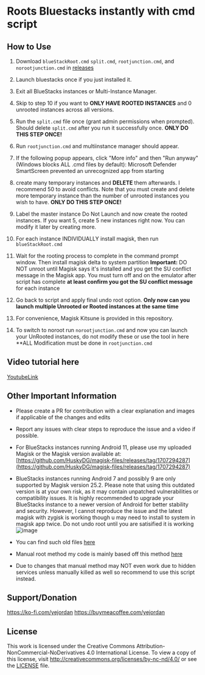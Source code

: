 # Roots Bluestacks instantly with cmd script


## How to Use

1. Download `blueStackRoot.cmd` `split.cmd`, `rootjunction.cmd`, and `norootjunction.cmd` in [releases](https://github.com/Jordan231111/BluestacksRoot/releases)

2. Launch bluestacks once if you just installed it.

3. Exit all BlueStacks instances or Multi-Instance Manager.

4. Skip to step 10 if you want to **ONLY HAVE ROOTED INSTANCES** and 0 unrooted instances across all versions.

5. Run the `split.cmd` file once (grant admin permissions when prompted). Should delete `split.cmd` after you run it successfully once. **ONLY DO THIS STEP ONCE!**
   
6. Run `rootjunction.cmd` and multiinstance manager should appear.

7. If the following popup appears, click "More info" and then "Run anyway" (Windows blocks ALL .cmd files by default):
Microsoft Defender SmartScreen prevented an unrecognized app from starting

8. create many temporary instances and **DELETE** them afterwards. I recommend 50 to avoid conflicts. Note that you must create and delete more temporary instance than the number of unrooted instances you wish to have. **ONLY DO THIS STEP ONCE!**

9. Label the master instance Do Not Launch and now create the rooted instances. If you want 5, create 5 new instances right now. You can modify it later by creating more.

10. For each instance INDIVIDUALLY install magisk, then run `blueStackRoot.cmd`

11. Wait for the rooting process to complete in the command prompt window. Then install magisk delta to system partition
**Important:** DO NOT unroot until Magisk says it's installed and you get the SU conflict message in the Magisk app.
You must turn off and on the emulator after script has complete **at least confirm you got the SU conflict message** for each instance

12. Go back to script and apply final undo root option. **Only now can you launch multiple Unrooted or Rooted instances at the same time**

13. For convenience, Magisk Kitsune is provided in this repository.

14. To switch to noroot run `norootjunction.cmd` and now you can launch your UnRooted instances, do not modify these or use the tool in here **ALL Modification must be done in `rootjunction.cmd`

## Video tutorial here
[YoutubeLink](https://youtu.be/LOhKGxuhLrU)

## Other Important Information
- Please create a PR for contribution with a clear explanation and images if applicable of the changes and edits
- Report any issues with clear steps to reproduce the issue and a video if possible.
- For BlueStacks instances running Android 11, please use my uploaded Magisk or the Magisk version available at: [https://github.com/HuskyDG/magisk-files/releases/tag/1707294287](https://github.com/HuskyDG/magisk-files/releases/tag/1707294287)

- BlueStacks instances running Android 7 and possibly 9 are only supported by Magisk version 25.2. Please note that using this outdated version is at your own risk, as it may contain unpatched vulnerabilities or compatibility issues. It is highly recommended to upgrade your BlueStacks instance to a newer version of Android for better stability and security.
However, I cannot reproduce the issue and the latest magisk with zygisk is working though u may need to install to system in magisk app twice. Do not undo root until you are satisified it is working
![image](https://github.com/Jordan231111/BluestacksRoot/assets/79342877/7d8da465-2d0c-492d-920b-78bae89828ea)

- You can find such old files [here](https://mega.nz/folder/SQBRHSZQ#pEgMXysWkkTm5Z8dxsNaNQ)
   
- Manual root method my code is mainly based off this method [here](https://xdaforums.com/t/bluestacks-tweaker-6-tool-for-modifing-bluestacks-2-3-3n-4-5.3622681/post-89306676)
- Due to changes that manual method may NOT even work due to hidden services unless manually killed as well so recommend to use this script instead.

## Support/Donation
https://ko-fi.com/yejordan
https://buymeacoffee.com/yejordan

## License

This work is licensed under the Creative Commons Attribution-NonCommercial-NoDerivatives 4.0 International License. To view a copy of this license, visit http://creativecommons.org/licenses/by-nc-nd/4.0/ or see the [LICENSE](./LICENSE) file.

